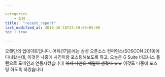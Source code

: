 ```yaml
---

categories
	- 잡담
title:  "recent_report"
last_modified_at: 2019-10-18T23:59:05+09:00
toc : true

---
```



오랫만의 업데이트입니다. 어제(17일)에는 삼성 오픈소스 컨퍼런스(SOSCON 2019)에 다녀왔는데, 이것은 나중에 사진이랑 포스팅해보도록 하고, 오늘은 G Suite 비즈니스 플랜으로 도메인과 연동시켰습니다! ~~이제 나만의 메일이 생겼다 ㅠㅠ~~ 이것도 나중에 포스팅 하도록 하겠습니다